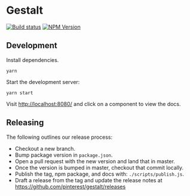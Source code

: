 # Gestalt
[![Build status](https://badge.buildkite.com/2c6b6e9f79054095354cc061876e4885f4b9212e1dbebda270.svg?branch=master)](https://buildkite.com/pinterest/gestalt)
[![NPM Version](https://img.shields.io/npm/v/gestalt.svg)](https://www.npmjs.com/package/gestalt)

## Development

Install dependencies.
```
yarn
```

Start the development server:
```
yarn start
```
Visit [http://localhost:8080/](http://localhost:8080) and click on a component to view the docs.

## Releasing

The following outlines our release process:
* Checkout a new branch.
* Bump package version in `package.json`.
* Open a pull request with the new version and land that in master.
* Once the version is bumped in master, checkout that commit locally.
* Publish the tag, npm package, and docs with: `./scripts/publish.js`.
* Draft a release from the tag and update the release notes at https://github.com/pinterest/gestalt/releases
